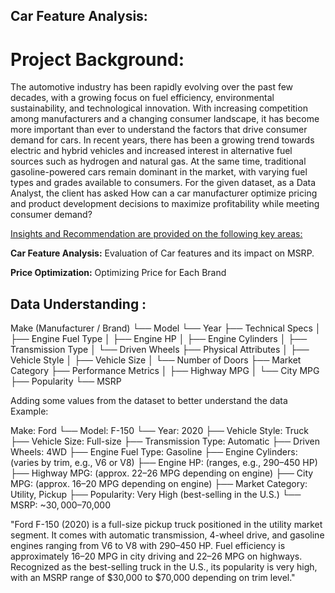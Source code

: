 ## Car Feature Analysis:

# Project Background:
The automotive industry has been rapidly evolving over the past few decades, with a growing focus on fuel efficiency, environmental sustainability, and technological innovation. With increasing competition among manufacturers and a changing consumer landscape, it has become more important than ever to understand the factors that drive consumer demand for cars.
In recent years, there has been a growing trend towards electric and hybrid vehicles and increased interest in alternative fuel sources such as hydrogen and natural gas. At the same time, traditional gasoline-powered cars remain dominant in the market, with varying fuel types and grades available to consumers.
For the given dataset, as a Data Analyst, the client has asked How can a car manufacturer optimize pricing and product development decisions to maximize profitability while meeting consumer demand?

<ins> Insights and Recommendation are provided on the following key areas:</ins>

**Car Feature Analysis:** Evaluation of Car features and its impact on MSRP.

**Price Optimization:** Optimizing Price for Each Brand


## Data Understanding :

Make (Manufacturer / Brand)
└── Model
└── Year
├── Technical Specs
│ ├── Engine Fuel Type
│ ├── Engine HP
│ ├── Engine Cylinders
│ ├── Transmission Type
│ └── Driven Wheels
├── Physical Attributes
│ ├── Vehicle Style
│ ├── Vehicle Size
│ └── Number of Doors
├── Market Category
├── Performance Metrics
│ ├── Highway MPG
│ └── City MPG
├── Popularity
└── MSRP


Adding some values from the dataset to better understand the data Example:


Make: Ford
└── Model: F-150
      └── Year: 2020
           ├── Vehicle Style: Truck
           ├── Vehicle Size: Full-size
           ├── Transmission Type: Automatic
           ├── Driven Wheels: 4WD
           ├── Engine Fuel Type: Gasoline
           ├── Engine Cylinders: (varies by trim, e.g., V6 or V8)
           ├── Engine HP: (ranges, e.g., 290–450 HP)
           ├── Highway MPG: (approx. 22–26 MPG depending on engine)
           ├── City MPG: (approx. 16–20 MPG depending on engine)
           ├── Market Category: Utility, Pickup
           ├── Popularity: Very High (best-selling in the U.S.)
           └── MSRP: ~$30,000–$70,000 

"Ford F-150 (2020) is a full-size pickup truck positioned in the utility market segment. It comes with automatic transmission, 4-wheel drive, and gasoline engines ranging from V6 to V8 with 290–450 HP. Fuel efficiency is approximately 16–20 MPG in city driving and 22–26 MPG on highways. Recognized as the best-selling truck in the U.S., its popularity is very high, with an MSRP range of $30,000 to $70,000 depending on trim level."




